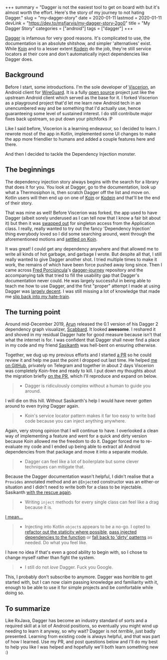 +++
summary = "Dagger is not the easiest tool to get on board with but it's almost worth the effort. Here's the story of my journey to not hating Dagger."
slug = "my-dagger-story"
date = 2020-01-11
lastmod = 2020-01-11
devLink = "https://dev.to/msfjarvis/my-dagger-story-2go0"
title = "My Dagger Story"
categories = ["android"]
tags = ["dagger"]
+++

[Dagger](https://dagger.dev) is infamous for very good reasons. It's complicated to use, the documentation is an absolute shitshow, and simpler 'alternatives' exist. While [Koin](http://insert-koin.io/) and to a lesser extent [Kodein](https://kodein.org/di/) do the job, they're still service locators at their core and don't automatically inject dependencies like Dagger does.

## Background

Before I start, some introductions. I'm the sole developer of [Viscerion](https://play.google.com/store/apps/details?id=me.msfjarvis.viscerion), an Android client for [WireGuard](https://www.wireguard.com/). It is a fully [open source](https://github.com/msfjarvis/viscerion) project just like the upstream Android client which served as the base for it. I forked Viscerion as a playground project that'd let me learn new Android tech in an unencumbered way and be something that I'd actually use, hence guaranteeing some level of sustained interest. I do still contribute major fixes back upstream, so put down your pitchforks :P

Like I said before, Viscerion is a learning endeavour, so I decided to learn. I rewrote most of the app in Kotlin, implemented some UI changes to make the app more friendlier to humans and added a couple features here and there.

And then I decided to tackle the Dependency Injection monster.

## The beginnings

The dependency injection story always begins with the search for a library that does it for you. You look at Dagger, go to the documentation, look up what a Thermosiphon is, then scratch Dagger off the list and move on. Kotlin users will then end up on one of [Koin](http://insert-koin.io/) or [Kodein](https://kodein.org/di/) and that'll be the end of their story.

That was mine as well! Before Viscerion was forked, the app used to have Dagger (albeit sorely underused as I can tell now that I know a fair bit about it) but then it was [swapped out](https://github.com/WireGuard/wireguard-android/commit/712b6c6f600ef6eb683d356a6e9a05e9415b7e12) for singleton access from the Application class. I really, really wanted to try out the fancy 'Dependency Injection' thing everybody loved so I did some searching around, went through the aforementioned motions and [settled on Koin](https://github.com/msfjarvis/viscerion/pull/131).

It was great! I could get any dependency anywhere and that allowed me to write all kinds of hot garbage, and garbage I wrote. But despite all that, I still really wanted to give Dagger another shot. I tried multiple times to make it work, the remains of which have been force pushed away long since. Then I came across [Fred Porciúncula](https://twitter.com/tfcporciuncula)'s [dagger-journey](https://github.com/tfcporciuncula/dagger-journey) repository and the accompanying talk that tried to fill the usability gap that Dagger's documentation never could. He was largely successful in being able to teach me how to use Dagger, and the first "proper" attempt I made at using Dagger was [largely decent](https://github.com/msfjarvis/viscerion/pull/196/files). I was still missing a lot of knowledge that made me [slip back into my hate-train](https://github.com/msfjarvis/viscerion/pull/196#issuecomment-557907972).

## The turning point

Around mid-December 2019, [Arun](https://twitter.com/arunkumar_9t2) released the 0.1 version of his Dagger 2 dependency graph visualizer, [Scabbard](https://arunkumar.dev/introducing-scabbard-a-tool-to-visualize-dagger-2-dependency-graphs/). It looked **awesome**. I reshared it and shoved in my residual Dagger hate for good measure because isn't that what the internet is for. I was confident that Dagger shall never find a place in my code and my friend [Sasikanth](https://sasikanth.dev) was hell-bent on ensuring otherwise.

Together, we dug up my previous efforts and I started [a PR](https://github.com/msfjarvis/viscerion/pull/214) so he could review it and help me past the point I dropped out last time. He helped [me on GitHub](https://github.com/msfjarvis/viscerion/pull/214#pullrequestreview-336919368), privately on Telegram and together in about 2 days Viscerion was completely Koin-free and ready to kill. I put down my thoughts about the migration briefly [on the PR](https://github.com/msfjarvis/viscerion/pull/214#issuecomment-569541678), which I'll reproduce and expand on below.

> - Dagger is ridiculously complex without a human to guide you around.

I will die on this hill. Without Sasikanth's help I would have never gotten around to even _trying_ Dagger again.

> - Koin's service locator pattern makes it far too easy to write bad code because you can inject anything anywhere.

Again, very strong opinion that I will continue to have. I overlooked a clean way of implementing a feature and went for a quick and dirty version because Koin allowed me the freedom to do it. Dagger forced me to re-evaluate my code and I ended up being able to extract all Android dependencies from that package and move it into a separate module.

> - Dagger can feel like a lot of boilerplate but some clever techniques can mitigate that.

Because the Dagger documentation wasn't helpful, I didn't realise that a `Provides` annotated method and an `@Inject`ed constructor was an either-or situation and I didn't need to write both for a class to be injectable. Sasikanth [with the rescue again](https://github.com/msfjarvis/viscerion/pull/214#discussion_r361800427).

> - Writing `inject` methods for every single class can feel like a drag because it is.

[I mean\...](https://github.com/msfjarvis/viscerion/blob/4a40f3692e62939d3b4c3693efe41ad03fb5f330/app/src/main/java/com/wireguard/android/di/AppComponent.kt#L69-L101)

> - Injecting into Kotlin `object`s appears to be a no-go. I opted to [refactor out the staticity where possible](https://github.com/msfjarvis/viscerion/pull/214/commits/9eb532521f51d0f7bb66a2a78aa1fc5688128a22), [pass injected dependencies to the function](https://github.com/msfjarvis/viscerion/commit/e23f878140d4bda9e2c54d6c2684e07994066fd6#diff-28007a5799b03e7b556f5bb942754031) or [fall back to \'dirty\' patterns](https://github.com/msfjarvis/viscerion/pull/214/commits/fc54ec6bb8e99ec639c6617765e814e12d91ea1a#diff-74f75ab44e1cd2909c4ec4d704bbbab7R65) as needed. Do what you feel like.

I have no idea if that's even a good ability to begin with, so I chose to change myself rather than fight the system.

> - I still do not _love_ Dagger. Fuck you Google.

This, I probably don't subscribe to anymore. Dagger was horrible to get started with, but I can now claim passing knowledge and familiarity with it, enough to be able to use it for simple projects and be comfortable while doing so.

## To summarize

Like RxJava, Dagger has become an industry standard of sorts and a required skill at a lot of Android positions, so eventually you might wind up needing to learn it anyway, so why wait? Dagger is not _terrible_, just badly presented. Learning from existing code is always helpful, and that was part of how I learned. Use my PR, and post questions below and I'll do my best to help you like I was helped and hopefully we'll both learn something new :)
